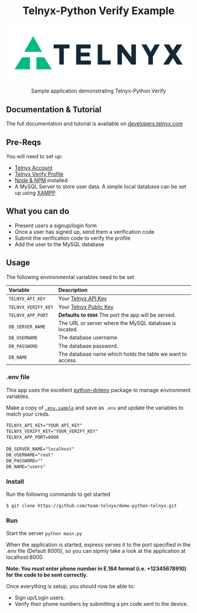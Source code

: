 <div align="center">

# Telnyx-Python Verify Example

![Telnyx](../logo-dark.png)

Sample application demonstrating Telnyx-Python Verify 

</div>

## Documentation & Tutorial

The full documentation and tutorial is available on [developers.telnyx.com](https://developers.telnyx.com/docs/v2/development/dev-env-setup?lang=dotnet&utm_source=referral&utm_medium=github_referral&utm_campaign=cross-site-link)

## Pre-Reqs

You will need to set up:

* [Telnyx Account](https://telnyx.com/sign-up?utm_source=referral&utm_medium=github_referral&utm_campaign=cross-site-link)
* [Telnyx Verify Profile](https://portal.telnyx.com/#/app/verify/profiles)
* [Node & NPM](https://developers.telnyx.com/docs/v2/development/dev-env-setup?lang=node&utm_source=referral&utm_medium=github_referral&utm_campaign=cross-site-link) installed
* A MySQL Server to store user data. A simple local database can be set up using [XAMPP](https://www.apachefriends.org/index.html).

## What you can do

* Present users a signup/login form
* Once a user has signed up, send them a verification code
* Submit the verification code to verify the profile
* Add the user to the MySQL database

## Usage

The following environmental variables need to be set

| Variable               | Description                                                                                                                                              |
|:-----------------------|:---------------------------------------------------------------------------------------------------------------------------------------------------------|
| `TELNYX_API_KEY`       | Your [Telnyx API Key](https://portal.telnyx.com/#/app/api-keys?utm_source=referral&utm_medium=github_referral&utm_campaign=cross-site-link)              |
| `TELNYX_VERIFY_KEY`    | Your [Telnyx Public Key](https://portal.telnyx.com/#/app/account/public-key?utm_source=referral&utm_medium=github_referral&utm_campaign=cross-site-link) |
| `TELNYX_APP_PORT`      | **Defaults to `8000`** The port the app will be served.                                                                                                  |
| `DB_SERVER_NAME`       | The URL or server where the MySQL database is located.                                                                                                   |
| `DB_USERNAME`          | The database username.                                                                                                                                   |
| `DB_PASSWORD`          | The database password.                                                                                                                                   |
| `DB_NAME`              | The database name which holds the table we want to access.                                                                                               |
### .env file

This app uses the excellent [python-dotenv](https://github.com/theskumar/python-dotenv) package to manage environment variables.

Make a copy of [`.env.sample`](./.env.sample) and save as `.env` and update the variables to match your creds.

```
TELNYX_API_KEY="YOUR_API_KEY"
TELNYX_VERIFY_KEY="YOUR_VERIFY_KEY"
TELNYX_APP_PORT=8000

DB_SERVER_NAME="localhost"
DB_USERNAME="root"
DB_PASSWORD=""
DB_NAME="users"
```

### Install

Run the following commands to get started

```
$ git clone https://github.com/team-telnyx/demo-python-telnyx.git
```

### Run

Start the server `python main.py`

When the application is started, express serves it to the port specified in the .env file (Default 8000), so you can sipmly take a look at the application at localhost:8000.

**Note: You must enter phone number in E.164 format (i.e. +12345678910) for the code to be sent correctly.**

Once everything is setup, you should now be able to:
* Sign up/Login users.
* Verify their phone numbers by submitting a pin code sent to the device.
